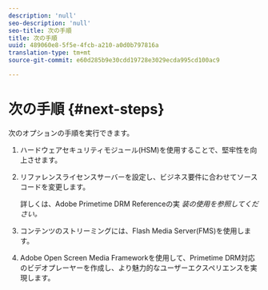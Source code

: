 ```yaml
---
description: 'null'
seo-description: 'null'
seo-title: 次の手順
title: 次の手順
uuid: 489060e8-5f5e-4fcb-a210-a0d0b797816a
translation-type: tm+mt
source-git-commit: e60d285b9e30cdd19728e3029ecda995cd100ac9

---
```



# 次の手順 {#next-steps}

次のオプションの手順を実行できます。
1. ハードウェアセキュリティモジュール(HSM)を使用することで、堅牢性を向上させます。
1. リファレンスライセンスサーバーを設定し、ビジネス要件に合わせてソースコードを変更します。

   詳しくは、Adobe Primetime DRM Referenceの実 *装の使用を参照してください。*
1. コンテンツのストリーミングには、Flash Media Server(FMS)を使用します。
1. Adobe Open Screen Media Frameworkを使用して、Primetime DRM対応のビデオプレーヤーを作成し、より魅力的なユーザーエクスペリエンスを実現します。
